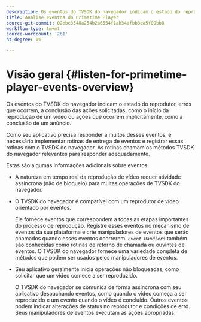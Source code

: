 ```yaml
---
description: Os eventos do TVSDK do navegador indicam o estado do reprodutor, erros que ocorrem, a conclusão das ações solicitadas, como o início da reprodução de um vídeo ou ações que ocorrem implicitamente, como a conclusão de um anúncio.
title: Analise eventos do Primetime Player
source-git-commit: 02ebc3548a254b2a6554f1ab34afbb3ea5f09bb8
workflow-type: tm+mt
source-wordcount: '261'
ht-degree: 0%

---
```


# Visão geral {#listen-for-primetime-player-events-overview}

Os eventos do TVSDK do navegador indicam o estado do reprodutor, erros que ocorrem, a conclusão das ações solicitadas, como o início da reprodução de um vídeo ou ações que ocorrem implicitamente, como a conclusão de um anúncio.

Como seu aplicativo precisa responder a muitos desses eventos, é necessário implementar rotinas de entrega de eventos e registrar essas rotinas com o TVSDK do navegador. As rotinas chamam os métodos TVSDK do navegador relevantes para responder adequadamente.

Estas são algumas informações adicionais sobre eventos:

* A natureza em tempo real da reprodução de vídeo requer atividade assíncrona (não de bloqueio) para muitas operações de TVSDK do navegador.
* O TVSDK do navegador é compatível com um reprodutor de vídeo orientado por eventos.

  Ele fornece eventos que correspondem a todas as etapas importantes do processo de reprodução. Registre esses eventos no mecanismo de eventos da sua plataforma e crie manipuladores de eventos que serão chamados quando esses eventos ocorrerem. *`Event Handlers`* também são conhecidas como rotinas de retorno de chamada ou ouvintes de eventos. O TVSDK do navegador fornece uma variedade completa de métodos que podem ser usados pelos manipuladores de eventos.
* Seu aplicativo geralmente inicia operações não bloqueadas, como solicitar que um vídeo comece a ser reproduzido.

  O TVSDK do navegador se comunica de forma assíncrona com seu aplicativo despachando eventos, como quando o vídeo começa a ser reproduzido e um evento quando o vídeo é concluído. Outros eventos podem indicar alterações de status no reprodutor e condições de erro. Seus manipuladores de eventos executam as ações apropriadas.
